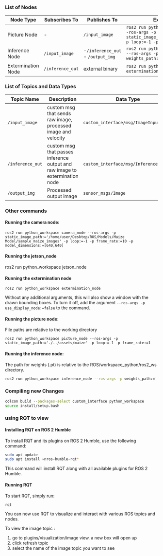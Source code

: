 
### List of Nodes

| Node Type         | Subscribes To | Publishes To                      | Example command |
|-------------------|----------------|-----------------------------------|------|
| Picture Node      | -                | `/input_image`        | `ros2 run python_workspace picture_node --ros-args -p static_image_path:='./../assets/maize' -p loop:=-1 -p frame_rate:=1`|
| Inference Node    | `/input_image`            | -`/inference_out` <br> - `/output_img`             | `ros2 run python_workspace inference_node --ros-args -p weights_path:='../models/maize/Maize.pt'`|
| Extermination Node    | `/inference_out`            | external binary        | `ros2 run python_workspace extermination_node`|


### List of Topics and Data Types

| Topic Name                  | Description                          | Data Type          |
|-----------------------------|--------------------------------------|--------------------|
| `/input_image`              | custom msg that sends raw image, processed image and velocity          | `custom_interface/msg/ImageInput`|
| `/inference_out` | custom msg that passes inference output and raw image to extermination node | `custom_interface/msg/InferenceOutput` |
| `/output_img`               | Processed output image               | `sensor_msgs/Image`|



### Other commands
#### Running the camera node:
`ros2 run python_workspace camera_node --ros-args -p static_image_path:='/home/user/Desktop/ROS/Models/Maize Model/sample_maize_images' -p loop:=-1 -p frame_rate:=10 -p model_dimensions:=[640,640]`

#### Running the jetson_node
ros2 run python_workspace jetson_node

#### Running the extermination node
```ros2 run python_workspace extermination_node```

Without any additional arguments, this will also show a window with the drawn bounding boxes.
To turn it off, 
add the argument `--ros-args -p use_display_node:=false` to the command.
#### Running the picture node:
File paths are relative to the working directory

`ros2 run python_workspace picture_node --ros-args -p static_image_path:='./../assets/maize' -p loop:=-1 -p frame_rate:=1`

#### Running the inference node:

The path for weights (.pt) is relative to the ROS/workspace_python/ros2_ws directory. 


```bash
ros2 run python_workspace inference_node --ros-args -p weights_path:='../models/maize/Maize.pt'
```

### Compiling new Changes
```bash
colcon build --packages-select custom_interface python_workspace
source install/setup.bash
```

### using RQT to view 
#### Installing RQT on ROS 2 Humble

To install RQT and its plugins on ROS 2 Humble, use the following command:

```bash
sudo apt update
sudo apt install ~nros-humble-rqt*
```

This command will install RQT along with all available plugins for ROS 2 Humble.

#### Running RQT

To start RQT, simply run:

```bash
rqt
```

You can now use RQT to visualize and interact with various ROS topics and nodes.

To view the image topic : 

1. go to plugins/visualization/image view. a new box will open up
2. click refresh topic 
3. select the name of the image topic you want to see

